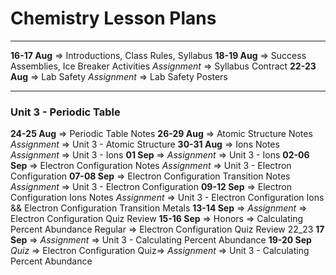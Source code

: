 # Chemistry Lesson Plans

***

**16-17 Aug** => Introductions, Class Rules, Syllabus
**18-19 Aug** => Success Assemblies, Ice Breaker Activities
*Assignment* => Syllabus Contract
**22-23 Aug** => Lab Safety
*Assignment* => Lab Safety Posters

***

### Unit 3 - Periodic Table
**24-25 Aug** => Periodic Table Notes
**26-29 Aug** => Atomic Structure Notes
*Assignment* => Unit 3 - Atomic Structure
**30-31 Aug** => Ions Notes
*Assignment* => Unit 3 - Ions
**01 Sep** => *Assignment* => Unit 3 - Ions
**02-06 Sep** => Electron Configuration Notes
*Assignment* => Unit 3 - Electron Configuration
**07-08 Sep** => Electron Configuration Transition Notes
*Assignment* => Unit 3 - Electron Configuration
**09-12 Sep** => Electron Configuration Ions Notes
*Assignment* => Unit 3 - Electron Configuration Ions && Electron Configuration Transition Metals
**13-14 Sep** => *Assignment* => Electron Configuration Quiz Review
**15-16 Sep** => Honors => Calculating Percent Abundance
Regular => Electron Configuration Quiz Review 22_23
**17 Sep** => *Assignment* => Unit 3 - Calculating Percent Abundance
**19-20 Sep** *Quiz* => Electron Configuration Quiz=> *Assignment* => Unit 3 - Calculating Percent Abundance
